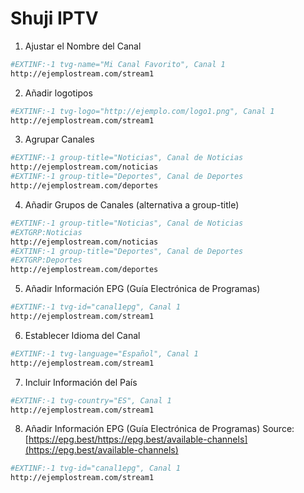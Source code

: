 # Shuji IPTV


1. Ajustar el Nombre del Canal
```sh
#EXTINF:-1 tvg-name="Mi Canal Favorito", Canal 1
http://ejemplostream.com/stream1
```

2. Añadir logotipos
```sh
#EXTINF:-1 tvg-logo="http://ejemplo.com/logo1.png", Canal 1
http://ejemplostream.com/stream1
```

3. Agrupar Canales
```sh
#EXTINF:-1 group-title="Noticias", Canal de Noticias
http://ejemplostream.com/noticias
#EXTINF:-1 group-title="Deportes", Canal de Deportes
http://ejemplostream.com/deportes
```

4. Añadir Grupos de Canales (alternativa a group-title)
```sh
#EXTINF:-1 group-title="Noticias", Canal de Noticias
#EXTGRP:Noticias
http://ejemplostream.com/noticias
#EXTINF:-1 group-title="Deportes", Canal de Deportes
#EXTGRP:Deportes
http://ejemplostream.com/deportes
```

5. Añadir Información EPG (Guía Electrónica de Programas)
```sh
#EXTINF:-1 tvg-id="canal1epg", Canal 1
http://ejemplostream.com/stream1
```

6. Establecer Idioma del Canal

```sh
#EXTINF:-1 tvg-language="Español", Canal 1
http://ejemplostream.com/stream1
```

7. Incluir Información del País

```sh
#EXTINF:-1 tvg-country="ES", Canal 1
http://ejemplostream.com/stream1
```

8. Añadir Información EPG (Guía Electrónica de Programas)
Source: [https://epg.best/https://epg.best/available-channels](https://epg.best/available-channels)
   
```sh
#EXTINF:-1 tvg-id="canal1epg", Canal 1
http://ejemplostream.com/stream1
```
